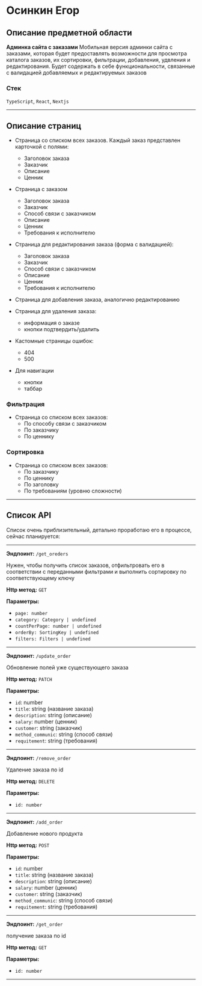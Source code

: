 # Осинкин Егор

## Описание предметной области

**Админка сайта с заказами**
Мобильная версия админки сайта с заказами, которая будет предоставлять возможности для просмотра каталога заказов, 
их сортировки, фильтрации, добавления, удвления и редактирования. Будет содержать в себе функциональности, связанные с валидацией добавляемых и редактируемых заказов
### Стек

`TypeScript`, `React`, `Nextjs`

---

## Описание страниц

- Страница со списком всех заказов. Каждый заказ представлен карточкой с полями:
  - Заголовок заказа
  - Заказчик
  - Описание
  - Ценник

- Страница с заказом
  - Заголовок заказа
  - Заказчик
  - Способ связи с заказчиком
  - Описание
  - Ценник
  - Требования к исполнителю

- Страница для редактирования заказа (форма с валидацией):
  - Заголовок заказа
  - Заказчик
  - Способ связи с заказчиком
  - Описание
  - Ценник
  - Требования к исполнителю
- Страница для добавления заказа, аналогично редактированию
- Страница для удаления заказа:
  - информация о заказе
  - кнопки подтвердить/удалить
- Кастомные страницы ошибок:
  - 404
  - 500

- Для навигации
  - кнопки
  - таббар

### Фильтрация

- Страница со списком всех заказов:
  - По способу связи с заказчиком
  - По заказчику
  - По ценнику

### Сортировка

- Страница со списком всех заказов:
  - По заказчику
  - По ценнику
  - По заголовку
  - По требованиям (уровню сложности)

---

## Список API

Список очень приблизительный, детально проработаю его в процессе, сейчас планируется:

---

**Эндпоинт:** `/get_oreders`

Нужен, чтобы получить список заказов, отфильтровать его в соответствии с переданными фильтрами и выполнить сортировку по соответствующему ключу

**Http метод:** `GET`

**Параметры:**

- `page: number`
- `category: Category | undefined`
- `countPerPage: number | undefined`
- `orderBy: SortingKey | undefined`
- `filters: Filters | undefined`

---

**Эндпоинт:** `/update_order`

Обновление полей уже существующего заказа

**Http метод:** `PATCH`

**Параметры:**
- `id`: number
- `title`: string (название заказа)
- `description`: string (описание)
- `salary`: number (ценник)
- `customer`: string (заказчик)
- `method_communic`: string (способ связи)
- `requitement`: string (требования)

---

**Эндпоинт:** `/remove_order`

Удаление заказа по id 

**Http метод:** `DELETE`

**Параметры:**

- `id: number`

---

**Эндпоинт:** `/add_order`

Добавление нового продукта

**Http метод:** `POST`

**Параметры:**
- `id`: number
- `title`: string (название заказа)
- `description`: string (описание)
- `salary`: number (ценник)
- `customer`: string (заказчик)
- `method_communic`: string (способ связи)
- `requitement`: string (требования)

---

**Эндпоинт:** `/get_order`

получение заказа по id

**Http метод:** `GET`

**Параметры:**

- `id: number`

---
